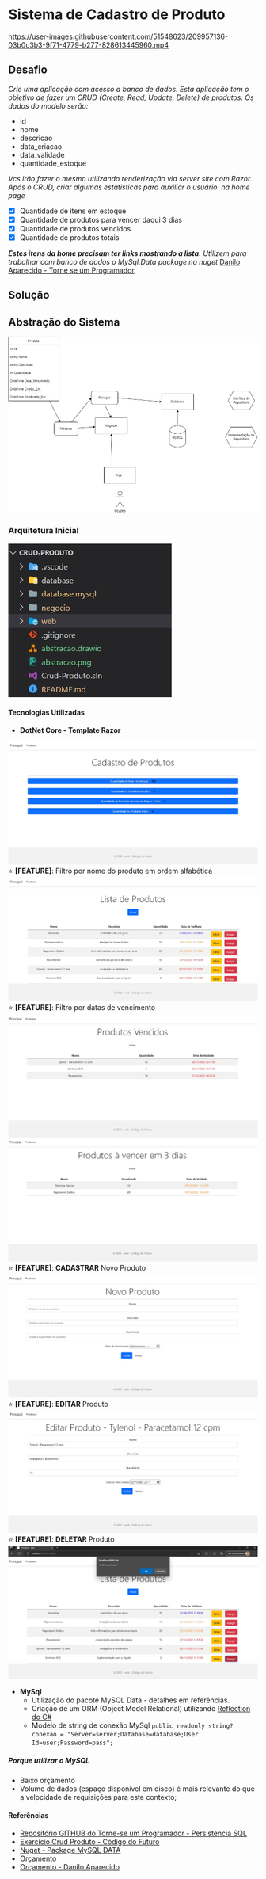 # Sistema de Cadastro de Produto

https://user-images.githubusercontent.com/51548623/209957136-03b0c3b3-9f71-4779-b277-828613445960.mp4

## Desafio

*Crie uma aplicação com acesso a banco de dados.
Esta aplicação tem o objetivo de fazer um CRUD (Create, Read, Update, Delete) de produtos. Os dados do modelo serão:*

- id
- nome
- descricao
- data_criacao
- data_validade
- quantidade_estoque

*Vcs irão fazer o mesmo utilizando renderização via server site com Razor.
Após o CRUD, criar algumas estatisticas para auxiliar o usuário. na home page*

- [x] Quantidade de itens em estoque
- [x] Quantidade de produtos para vencer daqui 3 dias
- [x] Quantidade de produtos vencidos
- [x] Quantidade de produtos totais

***Estes itens da home precisam ter links mostrando a lista.***
*Utilizem para trabalhar com banco de dados o MySql.Data package no nuget*
[Danilo Aparecido - Torne se um Programador](https://www.torneseumprogramador.com.br/)

## Solução

## Abstração do Sistema

![Alt text](assets/abstracao.png)

### Arquitetura Inicial

![Alt text](assets/arquitetura.jpg)

#### Tecnologias Utilizadas

- **DotNet Core - Template Razor**

![Alt text](assets/principal.jpg)
:star: **[FEATURE]**: Filtro por nome do produto em ordem alfabética
![Alt text](assets/produtos.jpg)
:star: **[FEATURE]**: Filtro por datas de vencimento
![Alt text](assets/produtosVencidos.jpg)
![Alt text](assets/produtosAvencer.jpg)
:star: **[FEATURE]**: **CADASTRAR** Novo Produto
![Alt text](assets/novo_produto.jpg)
:star: **[FEATURE]**: **EDITAR** Produto
![Alt text](assets/edicao.jpg)
:star: **[FEATURE]**: **DELETAR** Produto
![Alt text](assets/delecao.jpg)

- **MySql**
  - Utilização do pacote MySQL Data - detalhes em referências.
  - Criação de um ORM (Object Model Relational) utilizando [Reflection do C#](https://learn.microsoft.com/pt-br/dotnet/csharp/programming-guide/concepts/reflection)
  - Modelo de string de conexão MySql
``public readonly string? conexao = "Server=server;Database=database;User Id=user;Password=pass";``

##### Porque utilizar o MySQL

- Baixo orçamento
- Volume de dados (espaço disponível em disco) é mais relevante do que a velocidade de requisições para este contexto;

#### Referências

- [Repositório GITHUB do Torne-se um Programador - Persistencia SQL](
https://github.com/torneseumprogramador/persistencia_sql_codigo_do_futuro/tree/main/web)
- [Exercício Crud Produto - Código do Futuro](https://wordpad.cc/codigo-do-futuro-)
- [Nuget - Package MySQL DATA](https://www.nuget.org/packages/MySql.Data)
- [Orçamento](assets/Or%C3%A7amento.md)
- [Orçamento - Danilo Aparecido](https://wordpad.cc/introducao-a-banco-de-dados-voltado-ao-negocio)
